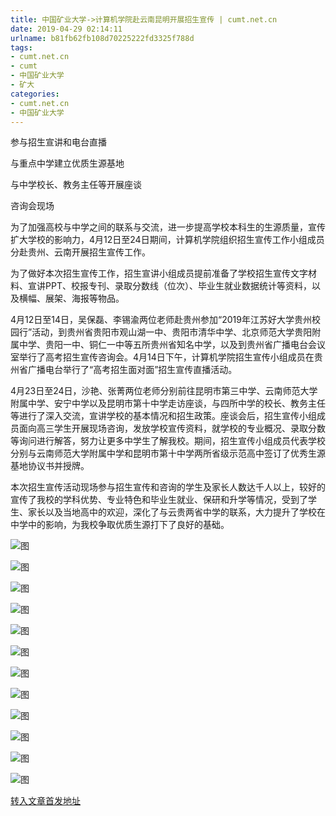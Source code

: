 ```yaml
---
title: 中国矿业大学->计算机学院赴云南昆明开展招生宣传 | cumt.net.cn
date: 2019-04-29 02:14:11
urlname: b81fb62fb108d70225222fd3325f788d
tags: 
- cumt.net.cn
- cumt
- 中国矿业大学
- 矿大
categories:
- cumt.net.cn
- 中国矿业大学
---
```


参与招生宣讲和电台直播

与重点中学建立优质生源基地

与中学校长、教务主任等开展座谈

咨询会现场

为了加强高校与中学之间的联系与交流，进一步提高学校本科生的生源质量，宣传扩大学校的影响力，4月12日至24日期间，计算机学院组织招生宣传工作小组成员分赴贵州、云南开展招生宣传工作。

为了做好本次招生宣传工作，招生宣讲小组成员提前准备了学校招生宣传文字材料、宣讲PPT、校报专刊、录取分数线（位次）、毕业生就业数据统计等资料，以及横幅、展架、海报等物品。

4月12日至14日，吴保磊、李锡渝两位老师赴贵州参加“2019年江苏好大学贵州校园行”活动，到贵州省贵阳市观山湖一中、贵阳市清华中学、北京师范大学贵阳附属中学、贵阳一中、铜仁一中等五所贵州省知名中学，以及到贵州省广播电台会议室举行了高考招生宣传咨询会。4月14日下午，计算机学院招生宣传小组成员在贵州省广播电台举行了“高考招生面对面”招生宣传直播活动。

4月23日至24日，沙艳、张菁两位老师分别前往昆明市第三中学、云南师范大学附属中学、安宁中学以及昆明市第十中学走访座谈，与四所中学的校长、教务主任等进行了深入交流，宣讲学校的基本情况和招生政策。座谈会后，招生宣传小组成员面向高三学生开展现场咨询，发放学校宣传资料，就学校的专业概况、录取分数等询问进行解答，努力让更多中学生了解我校。期间，招生宣传小组成员代表学校分别与云南师范大学附属中学和昆明市第十中学两所省级示范高中签订了优秀生源基地协议书并授牌。

本次招生宣传活动现场参与招生宣传和咨询的学生及家长人数达千人以上，较好的宣传了我校的学科优势、专业特色和毕业生就业、保研和升学等情况，受到了学生、家长以及当地高中的欢迎，深化了与云贵两省中学的联系，大力提升了学校在中学中的影响，为我校争取优质生源打下了良好的基础。

![图](http://xwzx.cumt.edu.cn/_upload/article/images/c3/15/84ae772d4dc7b042b5a29f3d71fb/b9163470-13cb-42f0-9b57-cbca76df070d.jpg)

![图](http://xwzx.cumt.edu.cn/_ueditor/images/empty.gif)

![图](http://xwzx.cumt.edu.cn/_upload/article/images/c3/15/84ae772d4dc7b042b5a29f3d71fb/c6a64ad8-0086-4ad8-8b07-35ddeddbcaff.jpg)

![图](http://xwzx.cumt.edu.cn/_upload/article/images/c3/15/84ae772d4dc7b042b5a29f3d71fb/57556454-1189-4323-bd53-c94c950e93ba.jpg)

![图](http://xwzx.cumt.edu.cn/_ueditor/images/empty.gif)

![图](http://xwzx.cumt.edu.cn/_upload/article/images/c3/15/84ae772d4dc7b042b5a29f3d71fb/0d5d58f2-a268-4c2d-8939-37fc2ff3a886.jpg)

![图](http://xwzx.cumt.edu.cn/_upload/article/images/c3/15/84ae772d4dc7b042b5a29f3d71fb/fc06a421-3c7b-4936-b685-42c8143baf66.jpg)

![图](http://xwzx.cumt.edu.cn/_ueditor/images/empty.gif)

![图](http://xwzx.cumt.edu.cn/_upload/article/images/c3/15/84ae772d4dc7b042b5a29f3d71fb/4629e21b-d8c1-4713-8294-7996f87fedc0.jpg)

![图](http://xwzx.cumt.edu.cn/_upload/article/images/c3/15/84ae772d4dc7b042b5a29f3d71fb/27d21384-16e8-400b-bab2-2bd31f73415a.jpg)

![图](http://xwzx.cumt.edu.cn/_ueditor/images/empty.gif)

![图](http://xwzx.cumt.edu.cn/_upload/article/images/c3/15/84ae772d4dc7b042b5a29f3d71fb/06f00c39-9b62-40f4-bb6a-ed455a5b05af.jpg)

[转入文章首发地址](http://xwzx.cumt.edu.cn/f8/d9/c523a522457/page.htm)